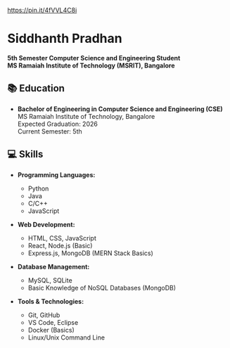 https://pin.it/4fVVL4C8i
# Siddhanth Pradhan

**5th Semester Computer Science and Engineering Student**  
**MS Ramaiah Institute of Technology (MSRIT), Bangalore**

## 📚 Education

- **Bachelor of Engineering in Computer Science and Engineering (CSE)**  
  MS Ramaiah Institute of Technology, Bangalore  
  Expected Graduation: 2026  
  Current Semester: 5th  

## 💻 Skills

- **Programming Languages:**  
  - Python  
  - Java  
  - C/C++  
  - JavaScript
  
- **Web Development:**  
  - HTML, CSS, JavaScript  
  - React, Node.js (Basic)  
  - Express.js, MongoDB (MERN Stack Basics)

- **Database Management:**  
  - MySQL, SQLite  
  - Basic Knowledge of NoSQL Databases (MongoDB)

- **Tools & Technologies:**  
  - Git, GitHub  
  - VS Code, Eclipse  
  - Docker (Basics)  
  - Linux/Unix Command Line  
